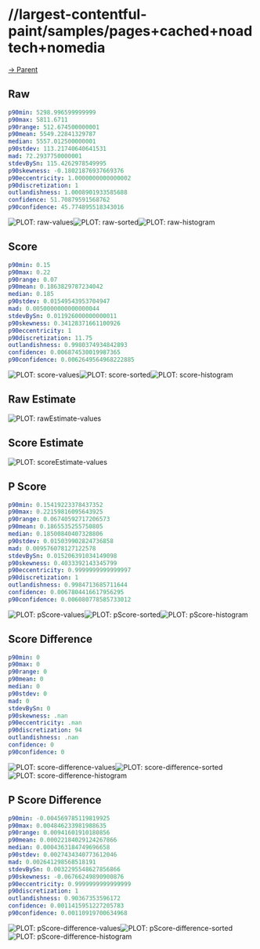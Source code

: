 
# //largest-contentful-paint/samples/pages+cached+noadtech+nomedia

[→ Parent](../..)


## Raw


```yaml
p90min: 5298.996599999999
p90max: 5811.6711
p90range: 512.674500000001
p90mean: 5549.22841329787
median: 5557.012500000001
p90stdev: 113.21740640641531
mad: 72.2937750000001
stdevBySn: 115.4262978549995
p90skewness: -0.18021876937669376
p90eccentricity: 1.0000000000000002
p90discretization: 1
outlandishness: 1.0008901933585688
confidence: 51.70879591568762
p90confidence: 45.774895518343016

```

![PLOT: raw-values](./raw/values.svg)![PLOT: raw-sorted](./raw/sorted.svg)![PLOT: raw-histogram](./raw/histogram.svg)
## Score


```yaml
p90min: 0.15
p90max: 0.22
p90range: 0.07
p90mean: 0.1863829787234042
median: 0.185
p90stdev: 0.01549543953704947
mad: 0.0050000000000000044
stdevBySn: 0.011926000000000011
p90skewness: 0.34128371661100926
p90eccentricity: 1
p90discretization: 11.75
outlandishness: 0.9980374934842893
confidence: 0.006874530019987365
p90confidence: 0.0062649564968222885

```

![PLOT: score-values](./score/values.svg)![PLOT: score-sorted](./score/sorted.svg)![PLOT: score-histogram](./score/histogram.svg)
## Raw Estimate

![PLOT: rawEstimate-values](./rawEstimate/values.svg)
## Score Estimate

![PLOT: scoreEstimate-values](./scoreEstimate/values.svg)
## P Score


```yaml
p90min: 0.15419223378437352
p90max: 0.22159816095643925
p90range: 0.06740592717206573
p90mean: 0.1865535255750805
median: 0.18500840407328806
p90stdev: 0.015039902824736858
mad: 0.009576078127122578
stdevBySn: 0.015206391034149098
p90skewness: 0.4033392143345799
p90eccentricity: 0.9999999999999997
p90discretization: 1
outlandishness: 0.9984713685711644
confidence: 0.0067804416617956295
p90confidence: 0.006080778585733012

```

![PLOT: pScore-values](./pScore/values.svg)![PLOT: pScore-sorted](./pScore/sorted.svg)![PLOT: pScore-histogram](./pScore/histogram.svg)
## Score Difference


```yaml
p90min: 0
p90max: 0
p90range: 0
p90mean: 0
median: 0
p90stdev: 0
mad: 0
stdevBySn: 0
p90skewness: .nan
p90eccentricity: .nan
p90discretization: 94
outlandishness: .nan
confidence: 0
p90confidence: 0

```

![PLOT: score-difference-values](./score-difference/values.svg)![PLOT: score-difference-sorted](./score-difference/sorted.svg)![PLOT: score-difference-histogram](./score-difference/histogram.svg)
## P Score Difference


```yaml
p90min: -0.004569785119819925
p90max: 0.004846233981988635
p90range: 0.00941601910180856
p90mean: 0.00022184029124267866
median: 0.0004363184749696658
p90stdev: 0.0027434340773612046
mad: 0.002641298568518191
stdevBySn: 0.0032295548627856866
p90skewness: -0.06766249890900876
p90eccentricity: 0.9999999999999999
p90discretization: 1
outlandishness: 0.90367353596172
confidence: 0.0011415951227205783
p90confidence: 0.00110919700634968

```

![PLOT: pScore-difference-values](./pScore-difference/values.svg)![PLOT: pScore-difference-sorted](./pScore-difference/sorted.svg)![PLOT: pScore-difference-histogram](./pScore-difference/histogram.svg)